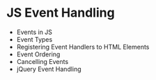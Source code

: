 # JS Event Handling

* Events in JS
* Event Types
* Registering Event Handlers to HTML Elements
* Event Ordering
* Cancelling Events
* jQuery Event Handling
